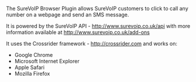 The SureVoIP Browser Plugin allows SureVoIP customers to click to call any number on a webpage and send an SMS message. 

It is powered by the SureVoIP API - http://www.surevoip.co.uk/api with more information available at http://www.surevoip.co.uk/add-ons

It uses the Crossrider framework - http://crossrider.com and works on:

* Google Chrome
* Microsoft Internet Explorer
* Apple Safari
* Mozilla Firefox

